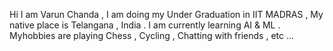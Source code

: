 Hi 
I am Varun Chanda ,
I am doing my Under Graduation in IIT MADRAS ,
My native place is Telangana , India .
I am currently learning AI & ML .
Myhobbies are playing Chess , Cycling , Chatting with friends , etc ...



